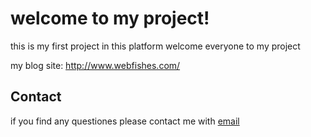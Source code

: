 welcome to my project!
===

this is my first project in this platform welcome everyone to my project

my blog site: <http://www.webfishes.com/>


## Contact

if you find any questiones please contact me with [email](qqcome110@163.com)

<script type="text/javascript">
	var mod = 'mod';
</script>

